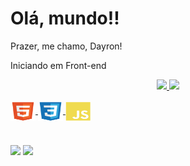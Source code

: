 # Olá, mundo!!

Prazer, me chamo, Dayron! 

Iniciando em Front-end


<div align="center">
  <a href="https://github.com/DayronTi">
  <img height="150em" src="https://github-readme-stats.vercel.app/api?username=DayronTi&show_icons=true&theme=dracula&include_all_commits=true&count_private=true"/>
  <img height="150em" src="https://github-readme-stats.vercel.app/api/top-langs/?username=DayronTi&layout=compact&langs_count=7&theme=dracula"/>
</div>
  
  <div style="display: inline_block"><br>
    <img align="center" alt="Dayron-HTML" height="30" width="40" src="https://raw.githubusercontent.com/devicons/devicon/master/icons/html5/html5-original.svg">
    <img align="center" alt="Dayron-CSS" height="30" width="40" src="https://raw.githubusercontent.com/devicons/devicon/master/icons/css3/css3-original.svg">
    <img align="center" alt="Dayron-Js" height="30" width="40" src="https://raw.githubusercontent.com/devicons/devicon/master/icons/javascript/javascript-plain.svg">
</div>
  
#
  
  <div> 
    
  <a href="https://instagram.com/dayrontinoco" target="_blank"><img src="https://img.shields.io/badge/-Instagram-%23E4405F?style=for-the-badge&logo=instagram&logoColor=white" target="_blank"></a> 
  <a href = "mailto:brunodayron8@gmail.com"><img src="https://img.shields.io/badge/-Gmail-%23333?style=for-the-badge&logo=gmail&logoColor=white" target="_blank"></a>
 
 </div>
